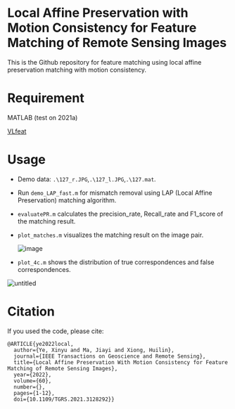 # Local Affine Preservation with Motion Consistency for Feature Matching of Remote Sensing Images
This is the Github repository for feature matching using local affine preservation matching with motion consistency.

# Requirement
MATLAB (test on 2021a)

[VLfeat](https://github.com/vlfeat/vlfeat) 

# Usage
- Demo data: ```.\127_r.JPG```,```.\127_l.JPG```,```.\127.mat```.
- Run ```demo_LAP_fast.m``` for mismatch removal using LAP (Local Affine Preservation) matching algorithm.
- ```evaluatePR.m``` calculates the precision_rate, Recall_rate and F1_score of the matching result.
- ```plot_matches.m``` visualizes the matching result on the image pair.

  ![image](https://user-images.githubusercontent.com/87520254/236364113-5a13b260-5b54-446c-b307-206ab9cee338.png)

- ```plot_4c.m``` shows the distribution of true correspondences and false correspondences.
  
![untitled](https://user-images.githubusercontent.com/87520254/236365469-55d11f07-a1ee-406f-9ed2-16955f6af233.png)



# Citation

If you used the code, please cite:
```
@ARTICLE{ye2022local,
  author={Ye, Xinyu and Ma, Jiayi and Xiong, Huilin},
  journal={IEEE Transactions on Geoscience and Remote Sensing}, 
  title={Local Affine Preservation With Motion Consistency for Feature Matching of Remote Sensing Images}, 
  year={2022},
  volume={60},
  number={},
  pages={1-12},
  doi={10.1109/TGRS.2021.3128292}}
```
